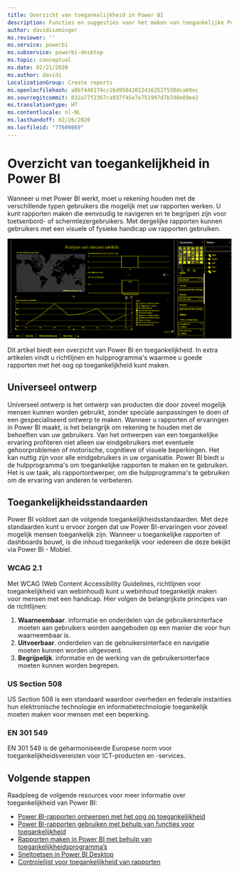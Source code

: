 ```yaml
---
title: Overzicht van toegankelijkheid in Power BI
description: Functies en suggesties voor het maken van toegankelijke Power BI Desktop rapporten, waaronder de WCAG (Web Content Accessibility Guidelines, richtlijnen voor toegankelijkheid van webinhoud)
author: davidiseminger
ms.reviewer: ''
ms.service: powerbi
ms.subservice: powerbi-desktop
ms.topic: conceptual
ms.date: 02/21/2020
ms.author: davidi
LocalizationGroup: Create reports
ms.openlocfilehash: a8bf446174cc16d95842022416352f538dca69ec
ms.sourcegitcommit: 032a77f2367ca937f45e7e751997d7b7d0e89ee2
ms.translationtype: HT
ms.contentlocale: nl-NL
ms.lasthandoff: 02/26/2020
ms.locfileid: "77609869"
---
```

# <a name="overview-of-accessibility-in-power-bi"></a>Overzicht van toegankelijkheid in Power BI

Wanneer u met Power BI werkt, moet u rekening houden met de verschillende typen gebruikers die mogelijk met uw rapporten werken. U kunt rapporten maken die eenvoudig te navigeren en te begrijpen zijn voor toetsenbord- of schermlezergebruikers. Met dergelijke rapporten kunnen gebruikers met een visuele of fysieke handicap uw rapporten gebruiken.

![Windows-instellingen voor hoge contrasten](media/desktop-accessibility/accessibility-05b.png)

Dit artikel biedt een overzicht van Power BI en toegankelijkheid. In extra artikelen vindt u richtlijnen en hulpprogramma's waarmee u goede rapporten met het oog op toegankelijkheid kunt maken.

## <a name="universal-design"></a>Universeel ontwerp

Universeel ontwerp is het ontwerp van producten die door zoveel mogelijk mensen kunnen worden gebruikt, zonder speciale aanpassingen te doen of een gespecialiseerd ontwerp te maken. Wanneer u rapporten of ervaringen in Power BI maakt, is het belangrijk om rekening te houden met de behoeften van uw gebruikers. Van het ontwerpen van een toegankelijke ervaring profiteren niet alleen uw eindgebruikers met eventuele gehoorproblemen of motorische, cognitieve of visuele beperkingen. Het kan nuttig zijn voor alle eindgebruikers in uw organisatie. Power BI biedt u de hulpprogramma's om toegankelijke rapporten te maken en te gebruiken. Het is uw taak, als rapportontwerper, om die hulpprogramma's te gebruiken om de ervaring van anderen te verbeteren.

## <a name="accessibility-standards"></a>Toegankelijkheidsstandaarden

Power BI voldoet aan de volgende toegankelijkheidsstandaarden. Met deze standaarden kunt u ervoor zorgen dat uw Power BI-ervaringen voor zoveel mogelijk mensen toegankelijk zijn. Wanneer u toegankelijke rapporten of dashboards bouwt, is die inhoud toegankelijk voor iedereen die deze bekijkt via Power BI - Mobiel.

### <a name="wcag-21"></a>WCAG 2.1

Met WCAG (Web Content Accessibility Guidelines, richtlijnen voor toegankelijkheid van webinhoud) kunt u webinhoud toegankelijk maken voor mensen met een handicap. Hier volgen de belangrijkste principes van de richtlijnen:

1. **Waarneembaar**. informatie en onderdelen van de gebruikersinterface moeten aan gebruikers worden aangeboden op een manier die voor hun waarneembaar is.
2. **Uitvoerbaar**. onderdelen van de gebruikersinterface en navigatie moeten kunnen worden uitgevoerd.
3. **Begrijpelijk**. informatie en de werking van de gebruikersinterface moeten kunnen worden begrepen.

### <a name="us-section-508"></a>US Section 508

US Section 508 is een standaard waardoor overheden en federale instanties hun elektronische technologie en informatietechnologie toegankelijk moeten maken voor mensen met een beperking.

### <a name="en-301-549"></a>EN 301 549

EN 301 549 is de geharmoniseerde Europese norm voor toegankelijkheidsvereisten voor ICT-producten en -services.  

## <a name="next-steps"></a>Volgende stappen

Raadpleeg de volgende resources voor meer informatie over toegankelijkheid van Power BI:

* [Power BI-rapporten ontwerpen met het oog op toegankelijkheid](desktop-accessibility-creating-reports.md)
* [Power BI-rapporten gebruiken met behulp van functies voor toegankelijkheid](desktop-accessibility-consuming-tools.md)
* [Rapporten maken in Power BI met behulp van toegankelijkheidsprogramma’s](desktop-accessibility-creating-tools.md)
* [Sneltoetsen in Power BI Desktop](desktop-accessibility-keyboard-shortcuts.md)
* [Controlelijst voor toegankelijkheid van rapporten](desktop-accessibility-creating-reports.md#report-accessibility-checklist)



